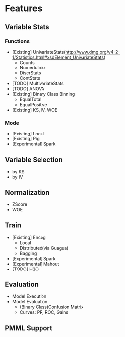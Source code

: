 Features
========

Variable Stats
--------------

### Functions

* [Existing] UnivariateStats(http://www.dmg.org/v4-2-1/Statistics.html#xsdElement_UnivariateStats)
    * Counts
    * NumericInfo
    * DiscrStats
    * ContStats
* [TODO] MultivariateStats
* [TODO] ANOVA
* [Existing] Binary Class Binning
    * EqualTotal
    * EqualPositive
* [Existing] KS, IV, WOE


### Mode

* [Existing] Local
* [Existing] Pig
* [Experimental] Spark



Variable Selection
------------------

* by KS
* by IV

Normalization
-------------

* ZScore
* WOE

Train
-----

* [Existing] Encog
    * Local
    * Distributed(via Guagua)
    * Bagging
* [Experimental] Spark
* [Experimental] Mahout
* [TODO] H2O

Evaluation
----------

* Model Execution
* Model Evaluation
    * (Binary Class)Confusion Matrix
    * Curves: PR, ROC, Gains

PMML Support
------------

